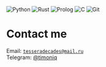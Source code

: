 ![Python](https://img.shields.io/badge/-Python-black?logo=python&logoColor=white&style=flat-square)
![Rust](https://img.shields.io/badge/-Rust-black?style=flat-square&logo=rust&logoColor=white)
![Prolog](https://img.shields.io/badge/-Prolog-black?logo=product-hunt&logoColor=white&style=flat-square)
![C](https://img.shields.io/badge/-C-black?logo=c&logoColor=white&style=flat-square)
![Git](https://img.shields.io/badge/-Git-black?logo=git&logoColor=white&style=flat-square)

# Contact me

Email: <code>tesseradecades@mail.ru</code>  
Telegram: [@timoniq](https://t.me/timoniq)  

<!-- Автор сдох
# Support me

[![Yandex Money](https://img.shields.io/badge/-Yandex%20Money-orange?logo=yandex&logoColor=white&style=for-the-badge)](https://timoniq.host/donate) [![Boosty](https://img.shields.io/badge/-Boosty-red?logoColor=white&style=for-the-badge)](https://boosty.to/timoniq)

<samp>If you want me to spend more time improving opensource projects you are able to send a bunch of money here</samp>
-->
